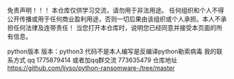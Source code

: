 
免责声明！！！
本仓库仅供学习交流，请勿用于非法用途。 任何组织和个人不得公开传播或用于任何商业盈利用途，否则一切后果由该组织或个人承担。本人不承担任何法律及连带责任！ 当您打开本仓库时，说明您已经同意并接受本页面的所有信息。

python版本
版本：python3
代码不是本人编写是反编译python勒索病毒 我的联系方式 qq 1775879414 或者加qq群交流 773635479
仓库地址 https://github.com/ljyso/python-ransomware-/tree/master

